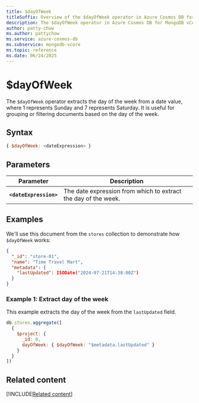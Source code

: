 ```yaml
---
title: $dayOfWeek
titleSuffix: Overview of the $dayOfWeek operator in Azure Cosmos DB for MongoDB vCore
description: The $dayOfWeek operator in Azure Cosmos DB for MongoDB vCore extracts the day of the week from a date.
author: patty-chow
ms.author: pattychow
ms.service: azure-cosmos-db
ms.subservice: mongodb-vcore
ms.topic: reference
ms.date: 06/24/2025
---
```


# $dayOfWeek

The `$dayOfWeek` operator extracts the day of the week from a date value, where 1 represents Sunday and 7 represents Saturday. It is useful for grouping or filtering documents based on the day of the week.

## Syntax

```javascript
{ $dayOfWeek: <dateExpression> }
```

## Parameters

| Parameter              | Description                                                    |
| ---------------------- | -------------------------------------------------------------- |
| **`<dateExpression>`** | The date expression from which to extract the day of the week. |

## Examples

We'll use this document from the `stores` collection to demonstrate how `$dayOfWeek` works:

```json
{
  "_id": "store-01",
  "name": "Time Travel Mart",
  "metadata": {
    "lastUpdated": ISODate("2024-07-21T14:38:00Z")
  }
}
```

### Example 1: Extract day of the week

This example extracts the day of the week from the `lastUpdated` field.

```javascript
db.stores.aggregate([
  {
    $project: {
      _id: 0,
      dayOfWeek: { $dayOfWeek: "$metadata.lastUpdated" }
    }
  }
])
```

## Related content

[!INCLUDE[Related content](../includes/related-content.md)]